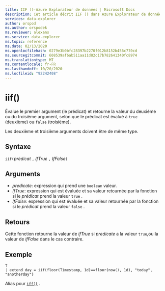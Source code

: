 ```yaml
---
title: IIF ()-Azure Explorateur de données | Microsoft Docs
description: Cet article décrit IIF () dans Azure Explorateur de données.
services: data-explorer
author: orspod
ms.author: orspodek
ms.reviewer: alexans
ms.service: data-explorer
ms.topic: reference
ms.date: 02/13/2020
ms.openlocfilehash: 0279e3b0bfc28397b2270f012b8152b456c770cd
ms.sourcegitcommit: 608539af6ab511aa11d82c17b782641340fc8974
ms.translationtype: MT
ms.contentlocale: fr-FR
ms.lasthandoff: 10/20/2020
ms.locfileid: "92242408"
---
```

# <a name="iif"></a>iif()

Évalue le premier argument (le prédicat) et retourne la valeur du deuxième ou du troisième argument, selon que le prédicat est évalué à `true` (deuxième) ou `false` (troisième).

Les deuxième et troisième arguments doivent être de même type.

## <a name="syntax"></a>Syntaxe

`iif(`*prédicat* `,` *IfTrue* `,` *IfFalse*`)`

## <a name="arguments"></a>Arguments

* *predicate*: expression qui prend une `boolean` valeur.
* *IfTrue*: expression qui est évaluée et sa valeur retournée par la fonction si le *prédicat* prend la valeur `true` .
* *IfFalse*: expression qui est évaluée et sa valeur retournée par la fonction si le *prédicat* prend la valeur `false` .

## <a name="returns"></a>Retours

Cette fonction retourne la valeur de *ifTrue* si *predicate* a la valeur `true`,ou la valeur de *ifFalse* dans le cas contraire.

## <a name="example"></a>Exemple

```kusto
T 
| extend day = iif(floor(Timestamp, 1d)==floor(now(), 1d), "today", "anotherday")
```

Alias pour [`iff()`](ifffunction.md) .